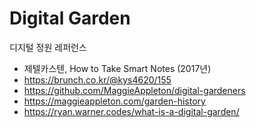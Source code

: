 # Digital Garden

디지털 정원 레퍼런스

- 제텔카스텐, How to Take Smart Notes (2017년)
- <https://brunch.co.kr/@kys4620/155>
- <https://github.com/MaggieAppleton/digital-gardeners>
- <https://maggieappleton.com/garden-history>
- <https://ryan.warner.codes/what-is-a-digital-garden/>

